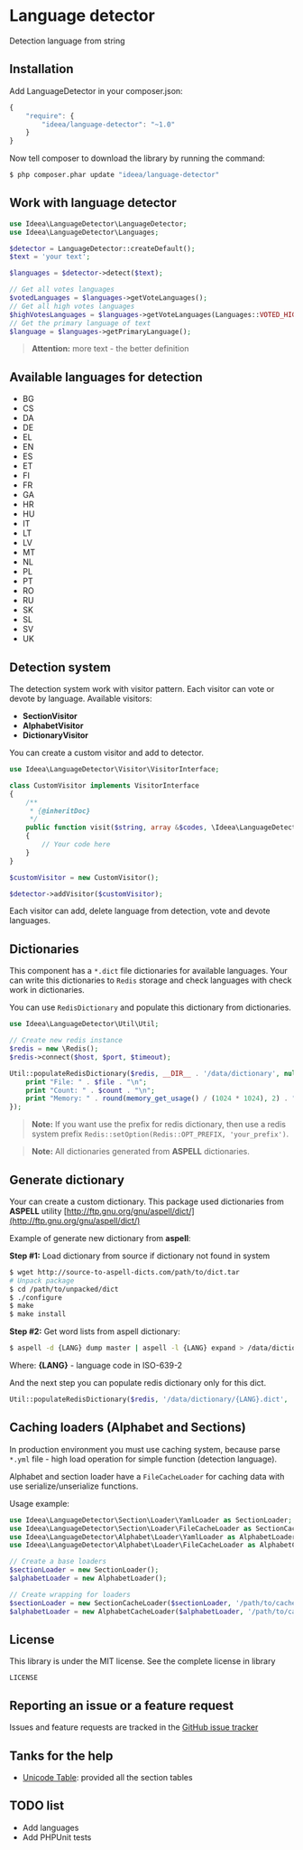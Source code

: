 Language detector
=================

Detection language from string

Installation
------------

Add LanguageDetector in your composer.json:

```js
{
    "require": {
        "ideea/language-detector": "~1.0"
    }
}
```

Now tell composer to download the library by running the command:

```bash
$ php composer.phar update "ideea/language-detector"
```

Work with language detector
---------------------------

```php
use Ideea\LanguageDetector\LanguageDetector;
use Ideea\LanguageDetector\Languages;

$detector = LanguageDetector::createDefault();
$text = 'your text';

$languages = $detector->detect($text);

// Get all votes languages
$votedLanguages = $languages->getVoteLanguages();
// Get all high votes languages
$highVotesLanguages = $languages->getVoteLanguages(Languages::VOTED_HIGH);
// Get the primary language of text
$language = $languages->getPrimaryLanguage();
```

> **Attention:** more text - the better definition

Available languages for detection
---------------------------------

* BG
* CS
* DA
* DE
* EL
* EN
* ES
* ET
* FI
* FR
* GA
* HR
* HU
* IT
* LT
* LV
* MT
* NL
* PL
* PT
* RO
* RU
* SK
* SL
* SV
* UK

Detection system
----------------

The detection system work with visitor pattern. Each visitor can vote or devote by language.
Available visitors:

* **SectionVisitor**
* **AlphabetVisitor**
* **DictionaryVisitor**

You can create a custom visitor and add to detector.

```php
use Ideea\LanguageDetector\Visitor\VisitorInterface;

class CustomVisitor implements VisitorInterface
{
    /**
     * {@inheritDoc}
     */
    public function visit($string, array &$codes, \Ideea\LanguageDetector\Languages $languages)
    {
        // Your code here
    }
}

$customVisitor = new CustomVisitor();

$detector->addVisitor($customVisitor);
```

Each visitor can add, delete language from detection, vote and devote languages.

Dictionaries
------------

This component has a `*.dict` file dictionaries for available languages. Your can write this dictionaries
to `Redis` storage and check languages with check work in dictionaries.

You can use `RedisDictionary` and populate this dictionary from dictionaries.

```php
use Ideea\LanguageDetector\Util\Util;

// Create new redis instance
$redis = new \Redis();
$redis->connect($host, $port, $timeout);

Util::populateRedisDictionary($redis, __DIR__ . '/data/dictionary', null, function ($file, $count){
    print "File: " . $file . "\n";
    print "Count: " . $count . "\n";
    print "Memory: " . round(memory_get_usage() / (1024 * 1024), 2) . " Mb\n\n";
});
```

> **Note:** If you want use the prefix for redis dictionary, then use a redis system prefix
> `Redis::setOption(Redis::OPT_PREFIX, 'your_prefix')`.

> **Note:** All dictionaries generated from **ASPELL** dictionaries.

Generate dictionary
-------------------

Your can create a custom dictionary. This package used dictionaries from **ASPELL** utility
[http://ftp.gnu.org/gnu/aspell/dict/](http://ftp.gnu.org/gnu/aspell/dict/)

Example of generate new dictionary from **aspell**:

**Step #1:** Load dictionary from source if dictionary not found in system

```bash
$ wget http://source-to-aspell-dicts.com/path/to/dict.tar
# Unpack package
$ cd /path/to/unpacked/dict
$ ./configure
$ make
$ make install
```

**Step #2:** Get word lists from aspell dictionary:

```bash
$ aspell -d {LANG} dump master | aspell -l {LANG} expand > /data/dictionary/{LANG}.dict
```

Where: **{LANG}** - language code in ISO-639-2

And the next step you can populate redis dictionary only for this dict.

```php
Util::populateRedisDictionary($redis, '/data/dictionary/{LANG}.dict', '{LANG}');
```

Caching loaders (Alphabet and Sections)
---------------------------------------

In production environment you must use caching system, because parse `*.yml` file - high load operation for
simple function (detection language).

Alphabet and section loader have a `FileCacheLoader` for caching data with use serialize/unserialize functions.

Usage example:

```php
use Ideea\LanguageDetector\Section\Loader\YamlLoader as SectionLoader;
use Ideea\LanguageDetector\Section\Loader\FileCacheLoader as SectionCacheLoader;
use Ideea\LanguageDetector\Alphabet\Loader\YamlLoader as AlphabetLoader;
use Ideea\LanguageDetector\Alphabet\Loader\FileCacheLoader as AlphabetCacheLoader;

// Create a base loaders
$sectionLoader = new SectionLoader();
$alphabetLoader = new AlphabetLoader();

// Create wrapping for loaders
$sectionLoader = new SectionCacheLoader($sectionLoader, '/path/to/cache/dir');
$alphabetLoader = new AlphabetCacheLoader($alphabetLoader, '/path/to/cache/dir');
```

License
-------

This library is under the MIT license. See the complete license in library

```
LICENSE
```

Reporting an issue or a feature request
---------------------------------------

Issues and feature requests are tracked in the [GitHub issue tracker](https://github.com/ZhukV/LanguageDetector/issues)

Tanks for the help
------------------

* [Unicode Table](https://github.com/unicode-table): provided all the section tables

TODO list
---------

* Add languages
* Add PHPUnit tests